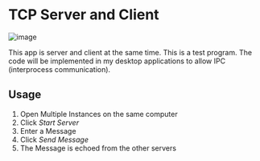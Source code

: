 # TCP Server and Client

![image](https://github.com/user-attachments/assets/13763017-3958-49bc-ae4e-d775d2897bc3)

This app is server and client at the same time. This is a test program. The code will be implemented in my desktop applications to allow IPC (interprocess communication).

## Usage 
1. Open Multiple Instances on the same computer
2. Click *Start Server*
3. Enter a Message
4. Click *Send Message*
5. The Message is echoed from the other servers
